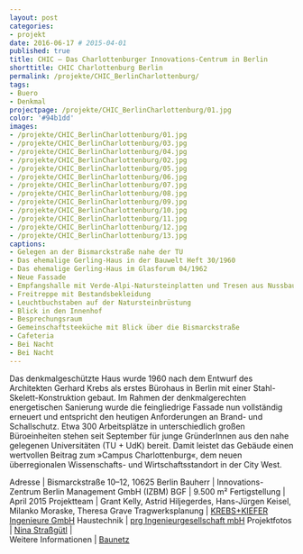 ```yaml
---
layout: post
categories:
- projekt
date: 2016-06-17 # 2015-04-01
published: true
title: CHIC – Das Charlottenburger Innovations-Centrum in Berlin
shorttitle: CHIC Charlottenburg Berlin
permalink: /projekte/CHIC_BerlinCharlottenburg/
tags: 
- Buero 
- Denkmal
projectpage: /projekte/CHIC_BerlinCharlottenburg/01.jpg
color: '#94b1dd'
images:
- /projekte/CHIC_BerlinCharlottenburg/01.jpg
- /projekte/CHIC_BerlinCharlottenburg/03.jpg
- /projekte/CHIC_BerlinCharlottenburg/04.jpg
- /projekte/CHIC_BerlinCharlottenburg/02.jpg
- /projekte/CHIC_BerlinCharlottenburg/05.jpg
- /projekte/CHIC_BerlinCharlottenburg/06.jpg
- /projekte/CHIC_BerlinCharlottenburg/07.jpg
- /projekte/CHIC_BerlinCharlottenburg/08.jpg
- /projekte/CHIC_BerlinCharlottenburg/09.jpg
- /projekte/CHIC_BerlinCharlottenburg/10.jpg
- /projekte/CHIC_BerlinCharlottenburg/11.jpg
- /projekte/CHIC_BerlinCharlottenburg/12.jpg
- /projekte/CHIC_BerlinCharlottenburg/13.jpg
captions:
- Gelegen an der Bismarckstraße nahe der TU
- Das ehemalige Gerling-Haus in der Bauwelt Heft 30/1960
- Das ehemalige Gerling-Haus im Glasforum 04/1962
- Neue Fassade
- Empfangshalle mit Verde-Alpi-Natursteinplatten und Tresen aus Nussbaum.
- Freitreppe mit Bestandsbekleidung
- Leuchtbuchstaben auf der Natursteinbrüstung
- Blick in den Innenhof
- Besprechungsraum
- Gemeinschaftsteeküche mit Blick über die Bismarckstraße
- Cafeteria
- Bei Nacht
- Bei Nacht
---
```

Das denkmalgeschützte Haus wurde 1960 nach dem Entwurf des Architekten Gerhard Krebs als erstes Bürohaus in Berlin mit einer Stahl-Skelett-Konstruktion gebaut. Im Rahmen der denkmalgerechten energetischen Sanierung wurde die feingliedrige Fassade nun vollständig erneuert und entspricht den heutigen Anforderungen an Brand- und Schallschutz. Etwa 300 Arbeitsplätze in unterschiedlich großen Büroeinheiten stehen seit September für junge GründerInnen aus den nahe gelegenen Universitäten (TU + UdK) bereit. Damit leistet das Gebäude einen wertvollen Beitrag zum »Campus Charlottenburg«, dem neuen überregionalen Wissenschafts- und Wirtschaftsstandort in der City West.

Adresse				    |	Bismarckstraße 10–12, 10625 Berlin
Bauherr				    |	Innovations-Zentrum Berlin Management GmbH (IZBM)
BGF					    |	9.500 m²
Fertigstellung		    |	April 2015
Projektteam			    |	Grant Kelly, Astrid Hiljegerdes, Hans-Jürgen Keisel, Milanko Moraske, Theresa Grave
Tragwerksplanung	    |	[KREBS+KIEFER Ingenieure GmbH](http://www.kuk.de)
Haustechnik    		    |	[prg Ingenieurgesellschaft mbH](http://www.prg-ig.eu)
Projektfotos		    |	[Nina Straßgütl](http://www.ninastrg.de/)
                        |    
Weitere Informationen    |   [Baunetz](http://www.baunetz.de/meldungen/Meldungen-Buerohaus-Umbau_in_Berlin_4529653.html)
